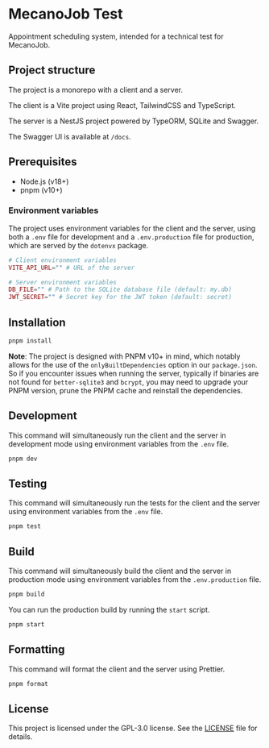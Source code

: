 # MecanoJob Test

Appointment scheduling system, intended for a technical test for MecanoJob.

## Project structure

The project is a monorepo with a client and a server.

The client is a Vite project using React, TailwindCSS and TypeScript.

The server is a NestJS project powered by TypeORM, SQLite and Swagger.

The Swagger UI is available at `/docs`.

## Prerequisites

- Node.js (v18+)
- pnpm (v10+)

### Environment variables

The project uses environment variables for the client and the server, using both a `.env` file for development and a `.env.production` file for production, which are served by the `dotenvx` package.

```php
# Client environment variables
VITE_API_URL="" # URL of the server

# Server environment variables
DB_FILE="" # Path to the SQLite database file (default: my.db)
JWT_SECRET="" # Secret key for the JWT token (default: secret)
```

## Installation

```bash
pnpm install
```

**Note**: The project is designed with PNPM v10+ in mind, which notably allows for the use of the `onlyBuiltDependencies` option in our `package.json`. So if you encounter issues when running the server, typically if binaries are not found for `better-sqlite3` and `bcrypt`, you may need to upgrade your PNPM version, prune the PNPM cache and reinstall the dependencies.

## Development

This command will simultaneously run the client and the server in development mode using environment variables from the `.env` file.

```bash
pnpm dev
```

## Testing

This command will simultaneously run the tests for the client and the server using environment variables from the `.env` file.

```bash
pnpm test
```

## Build

This command will simultaneously build the client and the server in production mode using environment variables from the `.env.production` file.

```bash
pnpm build
```

You can run the production build by running the `start` script.

```bash
pnpm start
```

## Formatting

This command will format the client and the server using Prettier.

```bash
pnpm format
```

## License

This project is licensed under the GPL-3.0 license. See the [LICENSE](LICENSE) file for details.
